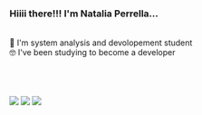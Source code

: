 ### Hiiii there!!! I'm Natalia Perrella...
<br> 
🤪 I'm system analysis and devolopement student <br> 
🤓 I've been studying to become a developer <br> 

<br> 
<br> 
<br> 
<br> 

<div>
<a href="https://www.youtube.com/seu-canal-youtube-aqui" target="_blank"><img src="https://img.shields.io/badge/YouTube-FF0000?style=for-the-badge&logo=youtube&logoColor=white" target="_blank"></a>
<a href="https://instagram.com/natalia_nperrella" target="_blank"><img src="https://img.shields.io/badge/-Instagram-%23E4405F?style=for-the-badge&logo=instagram&logoColor=white" target="_blank"></a>
<a href="https://www.linkedin.com/in/natalia-nappi-perrella" target="_blank"><img src="https://img.shields.io/badge/-LinkedIn-%230077B5?style=for-the-badge&logo=linkedin&logoColor=white" target="_blank"></a>   
</div>




